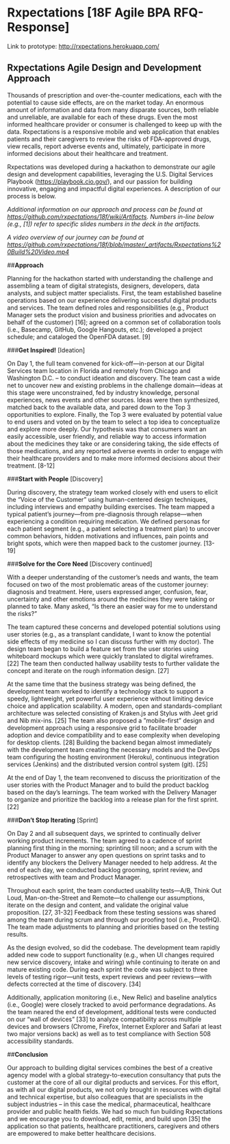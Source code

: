 Rxpectations [18F Agile BPA RFQ-Response]
======
Link to prototype: http://rxpectations.herokuapp.com/ 

Rxpectations Agile Design and Development Approach
--------------------------------------------------

Thousands of prescription and over-the-counter medications, each with the potential to cause side effects, are on the market today. An enormous amount of information and data from many disparate sources, both reliable and unreliable, are available for each of these drugs. Even the most informed healthcare provider or consumer is challenged to keep up with the data. Rxpectations is a responsive mobile and web application that enables patients and their caregivers to review the risks of FDA-approved drugs, view recalls, report adverse events and, ultimately, participate in more informed decisions about their healthcare and treatment.

Rxpectations was developed during a hackathon to demonstrate our agile design and development capabilities, leveraging the U.S. Digital Services Playbook (https://playbook.cio.gov/), and our passion for building innovative, engaging and impactful digital experiences. A description of our process is below. 

*Additional information on our approach and process can be found at https://github.com/rxpectations/18f/wiki/Artifacts. Numbers in-line below (e.g., [1]) refer to specific slides numbers in the deck in the artifacts.*

*A video overview of our journey can be found at https://github.com/rxpectations/18f/blob/master/_artifacts/Rxpectations%20Build%20Video.mp4* 

##**Approach**

Planning for the hackathon started with understanding the challenge and assembling a team of digital strategists, designers, developers, data analysts, and subject matter specialists. First, the team established baseline operations based on our experience delivering successful digital products and services. The team defined roles and responsibilities (e.g., Product Manager sets the product vision and business priorities and advocates on behalf of the customer) [16]; agreed on a common set of collaboration tools (i.e., Basecamp, GitHub, Google Hangouts, etc.); developed a project schedule; and cataloged the OpenFDA dataset. [9]

###**Get Inspired!** [Ideation]

On Day 1, the full team convened for kick-off—in-person at our Digital Services team location in Florida and remotely from Chicago and Washington D.C. – to conduct ideation and discovery. The team cast a wide net to uncover new and existing problems in the challenge domain—ideas at this stage were unconstrained, fed by industry knowledge, personal experiences, news events and other sources. Ideas were then synthesized, matched back to the available data, and pared down to the Top 3 opportunities to explore. Finally, the Top 3 were evaluated by potential value to end users and voted on by the team to select a top idea to conceptualize and explore more deeply. Our hypothesis was that consumers want an easily accessible, user friendly, and reliable way to access information about the medicines they take or are considering taking, the side effects of those medications, and any reported adverse events in order to engage with their healthcare providers and to make more informed decisions about their treatment. [8-12]

###**Start with People** [Discovery]

During discovery, the strategy team worked closely with end users to elicit the “Voice of the Customer” using human-centered design techniques, including interviews and empathy building exercises. The team mapped a typical patient’s journey—from pre-diagnosis through relapse—when experiencing a condition requiring medication. We defined personas for each patient segment (e.g., a patient selecting a treatment plan) to uncover common behaviors, hidden motivations and influences, pain points and bright spots, which were then mapped back to the customer journey. [13-19]

###**Solve for the Core Need** [Discovery continued]

With a deeper understanding of the customer’s needs and wants, the team focused on two of the most problematic areas of the customer journey: diagnosis and treatment. Here, users expressed anger, confusion, fear, uncertainty and other emotions around the medicines they were taking or planned to take. Many asked, “Is there an easier way for me to understand the risks?”

The team captured these concerns and developed potential solutions using user stories (e.g., as a transplant candidate, I want to know the potential side effects of my medicine so I can discuss further with my doctor). The design team began to build a feature set from the user stories using whiteboard mockups which were quickly translated to digital wireframes. [22] The team then conducted hallway usability tests to further validate the concept and iterate on the rough information design. [27]

At the same time that the business strategy was being defined, the development team worked to identify a technology stack to support a speedy, lightweight, yet powerful user experience without limiting device choice and application scalability. A modern, open and standards-compliant architecture was selected consisting of Kraken.js and Stylus with Jeet grid and Nib mix-ins. [25] The team also proposed a ”mobile-first” design and development approach using a responsive grid to facilitate broader adoption and device compatibility and to ease complexity when developing for desktop clients. [28] Building the backend began almost immediately with the development team creating the necessary models and the DevOps team configuring the hosting environment (Heroku), continuous integration services (Jenkins) and the distributed version control system (git). [25]
 
At the end of Day 1, the team reconvened to discuss the prioritization of the user stories with the Product Manager and to build the product backlog based on the day’s learnings. The team worked with the Delivery Manager to organize and prioritize the backlog into a release plan for the first sprint. [22]

###**Don’t Stop Iterating** [Sprint]

On Day 2 and all subsequent days, we sprinted to continually deliver working product increments. The team agreed to a cadence of sprint planning first thing in the morning; sprinting till noon; and a scrum with the Product Manager to answer any open questions on sprint tasks and to identify any blockers the Delivery Manager needed to help address. At the end of each day, we conducted backlog grooming, sprint review, and retrospectives with team and Product Manager.

Throughout each sprint, the team conducted usability tests—A/B, Think Out Loud, Man-on-the-Street and Remote—to challenge our assumptions, iterate on the design and content, and validate the original value proposition. [27, 31-32] Feedback from these testing sessions was shared among the team during scrum and through our proofing tool (i.e., ProofHQ). The team made adjustments to planning and priorities based on the testing results.

As the design evolved, so did the codebase. The development team rapidly added new code to support functionality (e.g., when UI changes required new service discovery, intake and wiring) while continuing to iterate on and mature existing code. During each sprint the code was subject to three levels of testing rigor—unit tests, expert reviews and peer reviews—with defects corrected at the time of discovery. [34]

Additionally, application monitoring (i.e., New Relic) and baseline analytics (i.e., Google) were closely tracked to avoid performance degradations. As the team neared the end of development, additional tests were conducted on our “wall of devices” [33] to analyze compatibility across multiple devices and browsers (Chrome, Firefox, Internet Explorer and Safari at least two major versions back) as well as to test compliance with Section 508 accessibility standards.

##**Conclusion**

Our approach to building digital services combines the best of a creative agency model with a global strategy-to-execution consultancy that puts the customer at the core of all our digital products and services. For this effort, as with all our digital products, we not only brought in resources with digital and technical expertise, but also colleagues that are specialists in the subject industries – in this case the medical, pharmaceutical, healthcare provider and public health fields. We had so much fun building Rxpectations and we encourage you to download, edit, remix, and build upon [35] the application so that patients, healthcare practitioners, caregivers and others are empowered to make better healthcare decisions.
